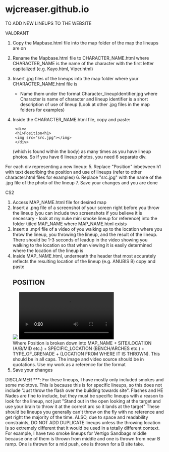 # wjcreaser.github.io

TO ADD NEW LINEUPS TO THE WEBSITE

VALORANT
1. Copy the Mapbase.html file into the map folder of the map the lineups are on
2. Rename the Mapbase.html file to CHARACTER_NAME.html where CHARACTER_NAME is the name of the character with the first letter capitalized (e.g. Kayo.html, Viper.html)
3. Insert .jpg files of the lineups into the map folder where your CHARACTER_NAME.html file is
    - Name them under the format Character_lineupIdentifier.jpg where Character is name of character and lineup identifier is a short description of use of lineup
    (Look at other .jpg files in the map folders for examples)
4. Inside the CHARACTER_NAME.html file, copy and paste:

		<div>
		<h1>Position<h1>
		<img src="src.jpg"></img>
		</div>
	
   (which is found within the body) as many times as you have lineup photos. So if you have 6 lineup photos, you need 6 separate div.

For each div representing a new lineup:
  5. Replace "Position" inbetween h1 with text describing the position and use of lineups (refer to other character.html files for examples)
  6. Replace "src.jpg" with the name of the .jpg file of the photo of the lineup
7. Save your changes and you are done

CS2
1. Access MAP_NAME.html file for desired map
2. Insert a .png file of a screenshot of your screen right before you throw the lineup (you can include two screenshots if you believe it is necessary - look at my nuke mini smoke lineup for reference) into the folder titled MAP_NAME where MAP_NAME.html exists
3. Insert a .mp4 file of a video of you walking up to the location where you throw the lineup, you throwing the lineup, and the result of the lineup. There should be 1-3 seconds of leadup in the video showing you walking to the location so that when viewing it is easily determined where the location of the lineup is
4. Inside MAP_NAME.html, underneath the header that most accurately reflects the resulting location of the lineup (e.g. ANUBIS B) copy and paste
   		<div class="map_div">
			<h2>POSITION</h2>
		</div>
		<div class="map_div">
			<img src=IMAGE_SOURCE class="map_img">
			<video class="map_vid" controls>
				<source src=VIDEO_SOURCE type="video/mp4">
			</video>
		</div>
  Where Position is broken down into MAP_NAME + SITE/LOCATION (A/B/MID etc.) + SPECIFIC_LOCATION (BENCH/ARCHES etc.) + TYPE_OF_GRENADE + (LOCATION FROM WHERE IT IS THROWN). This should be in all caps. The image and video source should be in quotations. Use my work as a reference for the format
5. Save your changes

DISCLAIMER ***: For these lineups, I have mostly only included smokes and some molotovs. This is because this is for specific lineups, so this does not include "Just throw the flash over the building towards site". Flashes and HE Nades are fine to include, but they must be specific lineups with a reason to look for the lineup, not just "Stand out in the open looking at the target and use your brain to throw it at the correct arc so it lands at the target" These should be lineups you generally can't throw on the fly with no reference and get right the majority of the time. ALSO, due to space and readability constraints, DO NOT ADD DUPLICATE lineups unless the throwing location is so extremely different that it would be used in a totally different context. For example, I have two smoke lineups for Vertigo Sandbags middle because one of them is thrown from middle and one is thrown from near B ramp. One is thrown for a mid push, one is thrown for a B site take.
